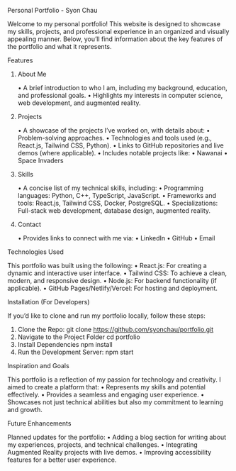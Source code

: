 Personal Portfolio - Syon Chau

Welcome to my personal portfolio! This website is designed to showcase my skills, projects, and professional experience in an organized and visually appealing manner. 
Below, you’ll find information about the key features of the portfolio and what it represents.

Features

1. About Me

	•	A brief introduction to who I am, including my background, education, and professional goals.
	•	Highlights my interests in computer science, web development, and augmented reality.

2. Projects

	•	A showcase of the projects I’ve worked on, with details about:
	•	Problem-solving approaches.
	•	Technologies and tools used (e.g., React.js, Tailwind CSS, Python).
	•	Links to GitHub repositories and live demos (where applicable).
	•	Includes notable projects like:
	•	Nawanai
	•	Space Invaders

3. Skills

	•	A concise list of my technical skills, including:
	•	Programming languages: Python, C++, TypeScript, JavaScript.
	•	Frameworks and tools: React.js, Tailwind CSS, Docker, PostgreSQL.
	•	Specializations: Full-stack web development, database design, augmented reality.

4. Contact

	•	Provides links to connect with me via:
	•	LinkedIn
	•	GitHub
	•	Email

Technologies Used

This portfolio was built using the following:
	•	React.js: For creating a dynamic and interactive user interface.
	•	Tailwind CSS: To achieve a clean, modern, and responsive design.
	•	Node.js: For backend functionality (if applicable).
	•	GitHub Pages/Netlify/Vercel: For hosting and deployment.


 Installation (For Developers)

If you’d like to clone and run my portfolio locally, follow these steps:

1. Clone the Repo:
   git clone https://github.com/syonchau/portfolio.git
2. Navigate to the Project Folder
   cd portfolio
3. Install Dependencies
  npm install
4. Run the Development Server:
   npm start

Inspiration and Goals

This portfolio is a reflection of my passion for technology and creativity. I aimed to create a platform that:
	•	Represents my skills and potential effectively.
	•	Provides a seamless and engaging user experience.
	•	Showcases not just technical abilities but also my commitment to learning and growth.

 Future Enhancements

Planned updates for the portfolio:
	•	Adding a blog section for writing about my experiences, projects, and technical challenges.
	•	Integrating Augmented Reality projects with live demos.
	•	Improving accessibility features for a better user experience.

